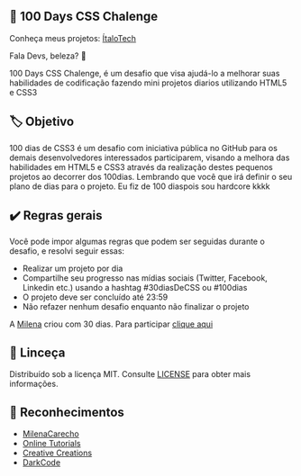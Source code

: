 ## 🚀 100 Days CSS Chalenge

Conheça meus projetos: [ÍtaloTech](https://codepen.io/ItaloTech)

 Fala Devs, beleza? 🖖

 100 Days CSS Chalenge, é um desafio que visa ajudá-lo a melhorar suas habilidades de codificação fazendo mini projetos diarios utilizando HTML5 e CSS3 

 ## 🏷️ Objetivo

100 dias de CSS3 é um desafio com iniciativa pública no GitHub para os demais desenvolvedores interessados participarem, visando a melhora das habilidades em HTML5 e CSS3 através da realização destes pequenos projetos ao decorrer dos 100dias.
Lembrando que você que irá definir o seu plano de dias para o projeto. Eu fiz de 100 diaspois sou hardcore kkkk

## ✔️ Regras gerais

Você pode impor algumas regras que podem ser seguidas durante o desafio, e resolvi seguir essas:

* Realizar um projeto por dia
* Compartilhe seu progresso nas mídias sociais (Twitter, Facebook, Linkedin etc.) usando a hashtag #30diasDeCSS ou #100dias
* O projeto deve ser concluído até 23:59
* Não refazer nenhum desafio enquanto não finalizar o projeto

A [Milena](https://github.com/MilenaCarecho) criou com 30 dias. Para participar [clique aqui](https://github.com/MilenaCarecho/30diasDeCSS/issues/1)

## 📄 Linceça

Distribuído sob a licença MIT. Consulte [LICENSE](https://opensource.org/licenses/MIT) para obter mais informações.

## 💚 Reconhecimentos
* [MilenaCarecho](https://github.com/MilenaCarecho)
* [Online Tutorials](https://www.youtube.com/channel/UCbwXnUipZsLfUckBPsC7Jog) 
* [Creative Creations](https://www.youtube.com/channel/UCOKmVksbzoKJKmtu7rlEM1A)
* [DarkCode](https://www.youtube.com/channel/UCD3KVjbb7aq2OiOffuungzw)

